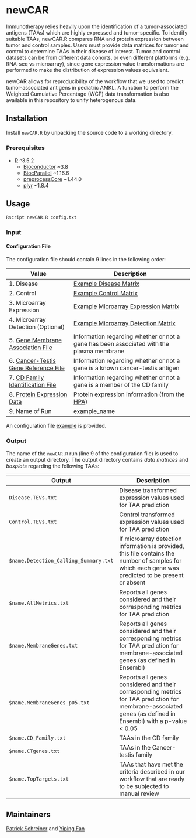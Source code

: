 # newCAR
Immunotherapy relies heavily upon the identification of a tumor-associated antigens (TAAs) which are highly expressed and tumor-specific.  To identify suitable TAAs, newCAR.R compares RNA and protein expression between tumor and control samples. Users must provide data matrices for tumor and control to determine TAAs in their disease of interest. Tumor and control datasets can be from different data cohorts, or even different platforms (e.g. RNA-seq vs microarray), since gene expression value transformations are performed to make the distribution of expression values equivalent.

newCAR allows for reproducibility of the workflow that we used to predict tumor-associated antigens in pediatric AMKL.  A function to perform the Weighted Cumulative Percentage (WCP) data transformation is also available in this repository to unify heterogenous data.

## Installation
Install `newCAR.R` by unpacking the source code to a working directory.

### Prerequisites

* [R](https://www.r-project.org/) ^3.5.2
    * [Bioconductor](https://bioconductor.org/) ~3.8
    * [BiocParallel](https://bioconductor.org/packages/release/bioc/html/BiocParallel.html) ~1.16.6
    * [preprocessCore](https://bioconductor.org/packages/release/bioc/html/preprocessCore.html) ~1.44.0
    * [plyr](https://www.rdocumentation.org/packages/plyr/versions/1.8.4) ~1.8.4

## Usage
```bash
Rscript newCAR.R config.txt
```

### Input
#### Configuration File
The configuration file should contain 9 lines in the following order:

| Value                                | Description                                                                          |
| ------------------------------------ | ------------------------------------------------------------------------------------ |
| 1. Disease                           | [Example Disease Matrix](./example_matrices/disease_data_example.txt)        |
| 2. Control                           | [Example Control Matrix](./example_matrices/control_data_example.txt)        |
| 3. Microarray Expression             | [Example Microarray Expression Matrix](./example_matrices/microarray_expression_example.txt)        |
| 4. Microarray Detection (Optional)   | [Example Microarray Detection Matrix](./example_matrices/microarray_detection_example.txt)            |
| 5. [Gene Membrane Association File](./reference_information/membrane_association.txt)    | Information regarding whether or not a gene has been associated with the plasma membrane |
| 6. [Cancer-Testis Gene Reference File](./reference_information/cancer_testis.txt) | Information regarding whether or not a gene is a known cancer-testis antigen    |
| 7. [CD Family Identification File](./reference_information/cd_family.txt)     | Information regarding whether or not a gene is a member of the CD family          |
| 8. [Protein Expression Data](./reference_information/protein.txt)           | Protein expression information (from the [HPA](https://www.proteinatlas.org/about/download))        |
| 9. Name of Run                       | example_name                                                                          |

An configuration file [example](example_config.txt) is provided.

### Output
The name of the `newCAR.R` run (line 9 of the configuration file) is used to create an output directory.  The output directory contains *data matrices* and *boxplots* regarding the following TAAs:

| Output                        | Description                                                                                                            |
| ----------------------------- | ---------------------------------------------------------------------------------------------------------------------- |
| `Disease.TEVs.txt`               | Disease transformed expression values used for TAA prediction |
| `Control.TEVs.txt`               | Control transformed expression values used for TAA prediction |
| `$name.Detection_Calling_Summary.txt` | If microarray detection information is provided, this file contains the number of samples for which each gene was predicted to be present or absent |
| `$name.AllMetrics.txt`           | Reports all genes considered and their corresponding metrics for TAA prediction                                |
| `$name.MembraneGenes.txt`     | Reports all genes considered and their corresponding metrics for TAA prediction for membrane-associated genes (as defined in Ensembl)                              |
| `$name.MembraneGenes_p05.txt`     | Reports all genes considered and their corresponding metrics for TAA prediction for membrane-associated genes (as defined in Ensembl) with a p-value < 0.05                             |
| `$name.CD_Family.txt`            | TAAs in the CD family                                                                                                      |
| `$name.CTgenes.txt`              | TAAs in the Cancer-testis family                                                                                                  |                                                                          |
| `$name.TopTargets.txt`           | TAAs that have met the criteria described in our workflow that are ready to be subjected to manual review                                             |

## Maintainers
[Patrick Schreiner](https://github.com/pschreiner) and [Yiping Fan](https://www.stjude.org/directory/f/yiping-fan.html)
